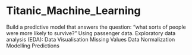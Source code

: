 # Titanic_Machine_Learning
Build a predictive model that answers the question: “what sorts of people were more likely to survive?” Using passenger data.
Exploratory data analysis (EDA):
Data Visualisation
Missing Values
Data Normalization
Modelling
Predictions
